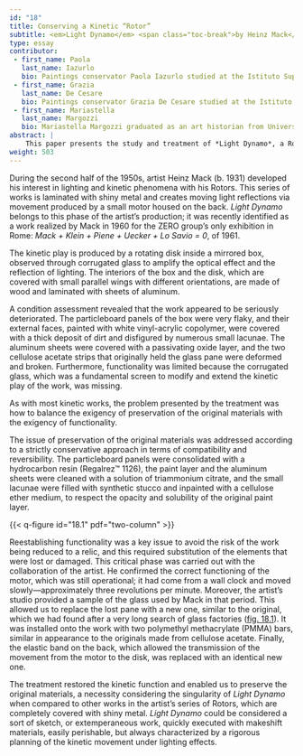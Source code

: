 ```yaml
---
id: "18"
title: Conserving a Kinetic “Rotor”
subtitle: <em>Light Dynamo</em> <span class="toc-break">by Heinz Mack</span>
type: essay
contributor:
 - first_name: Paola
   last_name: Iazurlo
   bio: Paintings conservator Paola Iazurlo studied at the Istituto Superiore per la Conservazione ed il Restauro (ISCR; formerly ICR) in Rome, where she received a postgraduate degree specializing in the conservation of stone artworks and architectural finishings. She also received an MA in art history and a postdegree specialization in medieval and modern art history from Università degli Studi di Roma “La Sapienza.” She works as a conservator, researcher, and teacher at ISCR, where she is responsible for the Conservation Department of Contemporary Art Materials, and since 2015 she has worked as a teacher and researcher at the University of Applied Sciences and Arts of Southern Switzerland (SUPSI).
 - first_name: Grazia
   last_name: De Cesare
   bio: Paintings conservator Grazia De Cesare studied at the Istituto Superiore per la Conservazione ed il Restauro (ISCR; formerly ICR) in Rome, where she received a postgraduate degree specializing in the conservation of stone artworks. She also received a postgraduate degree in the preventative conservation of cultural heritage from the Sorbonne University, Paris. She has participated in conservation assignments for UNESCO in Algeria, Iraq, Jordan, Israel, and other countries. She also works as a conservator, researcher, and teacher at ISCR, Conservation Department of Contemporary Art Materials, and as a private conservator.
 - first_name: Mariastella
   last_name: Margozzi
   bio: Mariastella Margozzi graduated as an art historian from Università degli Studi di Roma “La Sapienza,” where she also took a postdegree specialization in medieval and modern art history. Since 1988 she has worked with the Italian Ministry of Cultural Heritage, first at the Reggia di Caserta and then at the Galleria Nazionale d’Arte Moderna e Contemporanea (GNAM) in Rome (1993–2016). As director of GNAM’s conservation department, she was responsible for works dating to the first half of twentieth century as well as the collection of kinetic and visual art, coordinating the conservation treatments carried out since 1996. She has planned and executed several exhibitions on Italian contemporary art and has written numerous essays on the subject.
abstract: |
    This paper presents the study and treatment of *Light Dynamo*, a Rotor by Heinz Mack (b. 1931), which was carried out by the Laboratorio di Restauro Materiali dell’Arte Contemporanea (Conservation Department of Contemporary Art Materials) of the Istituto Superiore per la Conservazione e il Restauro (ISCR) in Rome. *Light Dynamo* is an assemblage of wooden panels forming a box. Inside is an aluminum-coated disk connected to an electric mechanism, which allows its slow rotation. The work is in the collection of the Galleria Nazionale d’Arte Moderna e Contemporanea (GNAM), which acquired it from the Salita gallery in Rome in 1986. It had never been exhibited because of its poor condition. The treatment focused on the conservation of the constituent materials and the refunctionalization of the kinetic system, made possible with the collaboration of the artist’s studio.
weight: 503
---
```


During the second half of the 1950s, artist Heinz Mack (b. 1931) developed his interest in lighting and kinetic phenomena with his Rotors. This series of works is laminated with shiny metal and creates moving light reflections via movement produced by a small motor housed on the back. *Light Dynamo* belongs to this phase of the artist’s production; it was recently identified as a work realized by Mack in 1960 for the ZERO group’s only exhibition in Rome: *Mack + Klein + Piene + Uecker + Lo Savio = 0*, of 1961.

The kinetic play is produced by a rotating disk inside a mirrored box, observed through corrugated glass to amplify the optical effect and the reflection of lighting. The interiors of the box and the disk, which are covered with small parallel wings with different orientations, are made of wood and laminated with sheets of aluminum.

A condition assessment revealed that the work appeared to be seriously deteriorated. The particleboard panels of the box were very flaky, and their external faces, painted with white vinyl-acrylic copolymer, were covered with a thick deposit of dirt and disfigured by numerous small lacunae. The aluminum sheets were covered with a passivating oxide layer, and the two cellulose acetate strips that originally held the glass pane were deformed and broken. Furthermore, functionality was limited because the corrugated glass, which was a fundamental screen to modify and extend the kinetic play of the work, was missing.

As with most kinetic works, the problem presented by the treatment was how to balance the exigency of preservation of the original materials with the exigency of functionality.

The issue of preservation of the original materials was addressed according to a strictly conservative approach in terms of compatibility and reversibility. The particleboard panels were consolidated with a hydrocarbon resin (Regalrez™ 1126), the paint layer and the aluminum sheets were cleaned with a solution of triammonium citrate, and the small lacunae were filled with synthetic stucco and inpainted with a cellulose ether medium, to respect the opacity and solubility of the original paint layer.

{{< q-figure id="18.1" pdf="two-column" >}}

Reestablishing functionality was a key issue to avoid the risk of the work being reduced to a relic, and this required substitution of the elements that were lost or damaged. This critical phase was carried out with the collaboration of the artist. He confirmed the correct functioning of the motor, which was still operational; it had come from a wall clock and moved slowly—approximately three revolutions per minute. Moreover, the artist’s studio provided a sample of the glass used by Mack in that period. This allowed us to replace the lost pane with a new one, similar to the original, which we had found after a very long search of glass factories ([fig. 18.1](#fig-18-1)). It was installed onto the work with two polymethyl methacrylate (PMMA) bars, similar in appearance to the originals made from cellulose acetate. Finally, the elastic band on the back, which allowed the transmission of the movement from the motor to the disk, was replaced with an identical new one.

The treatment restored the kinetic function and enabled us to preserve the original materials, a necessity considering the singularity of *Light Dynamo* when compared to other works in the artist’s series of Rotors, which are completely covered with shiny metal. *Light Dynamo* could be considered a sort of sketch, or extemperaneous work, quickly executed with makeshift materials, easily perishable, but always characterized by a rigorous planning of the kinetic movement under lighting effects.
